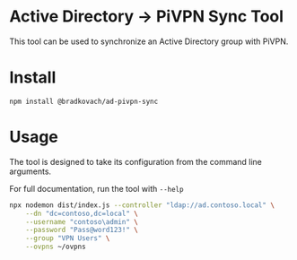 # Active Directory -> PiVPN Sync Tool

This tool can be used to synchronize an Active Directory group with PiVPN.

# Install

`npm install @bradkovach/ad-pivpn-sync`

# Usage

The tool is designed to take its configuration from the command line arguments.

For full documentation, run the tool with `--help`

```bash
npx nodemon dist/index.js --controller "ldap://ad.contoso.local" \
    --dn "dc=contoso,dc=local" \
    --username "contoso\admin" \
    --password "Pass@word123!" \
    --group "VPN Users" \
    --ovpns ~/ovpns
```